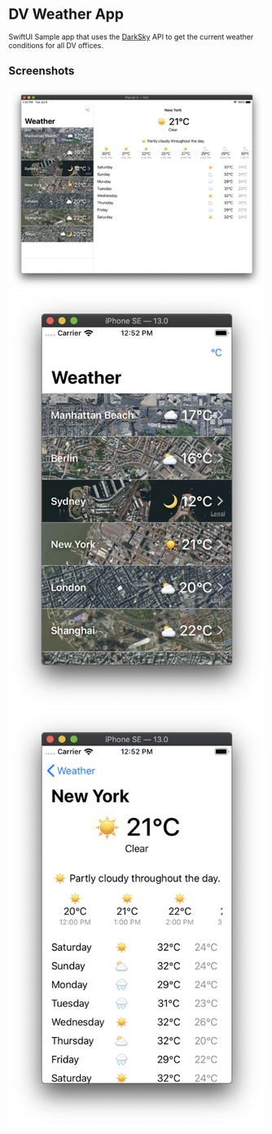 # DV Weather App

SwiftUI Sample app that uses the [DarkSky](https://darksky.net/) API to get the current weather conditions for all DV offices.

## Screenshots

![iPad](./Screenshots/iPad.png?raw=true)
![iPhone List View](./Screenshots/iPhoneList.png?raw=true)
![iPhone Detail View](./Screenshots/iPhoneDetail.png?raw=true)
